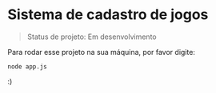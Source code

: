 # Sistema de cadastro de jogos

> Status de projeto: Em desenvolvimento

Para rodar esse projeto na sua máquina, por favor digite:

```
node app.js
```

:)
